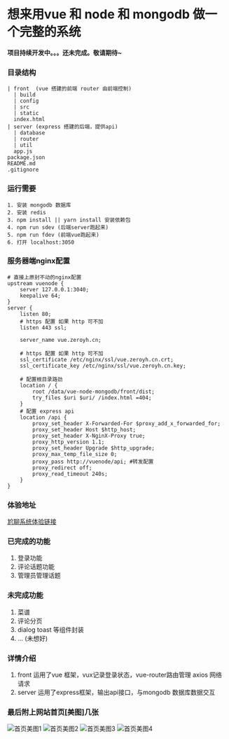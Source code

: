 
# 想来用vue 和 node 和 mongodb 做一个完整的系统
**项目持续开发中。。。还未完成。敬请期待~**
### 目录结构
```
| front  (vue 搭建的前端 router 由前端控制)
  | build
  | config
  | src
  | static
  index.html
| server (express 搭建的后端，提供api)
  | database
  | router
  | util
  app.js
package.json
README.md
.gitignore
```
### 运行需要
```
1. 安装 mongodb 数据库
2. 安装 redis
3. npm install || yarn install 安装依赖包
4. npm run sdev (后端server跑起来)
5. npm run fdev (前端vue跑起来)
6. 打开 localhost:3050
```
### 服务器端nginx配置
```nginx
# 直接上原封不动的nginx配置
upstream vuenode {
    server 127.0.0.1:3040;
    keepalive 64;
}
server {
    listen 80;
    # https 配置 如果 http 可不加
    listen 443 ssl;

    server_name vue.zeroyh.cn;

    # https 配置 如果 http 可不加
    ssl_certificate /etc/nginx/ssl/vue.zeroyh.cn.crt;
    ssl_certificate_key /etc/nginx/ssl/vue.zeroyh.cn.key;

    # 配置根目录路劲
    location / {
        root /data/vue-node-mongodb/front/dist;
        try_files $uri $uri/ /index.html =404;
    }
    # 配置 express api
    location /api {
        proxy_set_header X-Forwarded-For $proxy_add_x_forwarded_for;
        proxy_set_header Host $http_host;
        proxy_set_header X-NginX-Proxy true;
        proxy_http_version 1.1;
        proxy_set_header Upgrade $http_upgrade;
        proxy_max_temp_file_size 0;
        proxy_pass http://vuenode/api; #转发配置
        proxy_redirect off;
        proxy_read_timeout 240s;
    }
}
```
### 体验地址
[尬聊系统体验链接](http://vue.zeroyh.cn/)

### 已完成的功能
1. 登录功能
2. 评论话题功能
3. 管理员管理话题

### 未完成功能
1. 菜谱
2. 评论分页
3. dialog toast 等组件封装
4. ... (未想好)

### 详情介绍
1. front 运用了vue 框架，vux记录登录状态，vue-router路由管理 axios 网络请求
2. server 运用了express框架，输出api接口，与mongodb 数据库数据交互

### 最后附上网站首页[美图]几张
![首页美图1](http://oqt0cgoq9.bkt.clouddn.com/vue-express.jpg)
![首页美图2](http://oqt0cgoq9.bkt.clouddn.com/vue-express2.jpg)
![首页美图3](http://oqt0cgoq9.bkt.clouddn.com/vue-express3.jpg)
![首页美图4](http://oqt0cgoq9.bkt.clouddn.com/vue-express4.jpg)
